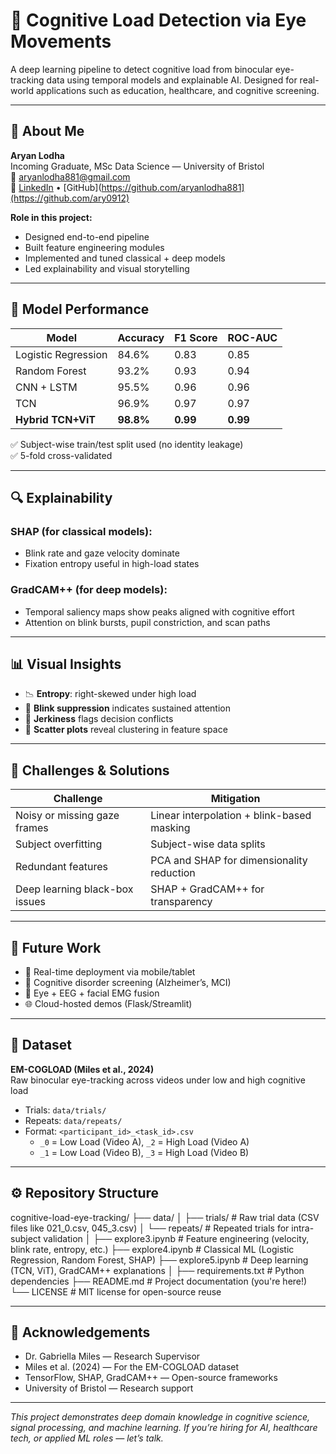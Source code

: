 # 📘 Cognitive Load Detection via Eye Movements

A deep learning pipeline to detect cognitive load from binocular eye-tracking data using temporal models and explainable AI. Designed for real-world applications such as education, healthcare, and cognitive screening.

---

## 👤 About Me

**Aryan Lodha**  
Incoming Graduate, MSc Data Science — University of Bristol  
📧 aryanlodha881@gmail.com  
🔗 [LinkedIn](https://www.linkedin.com/in/aryan-lodha-31b6361b8/) • [GitHub](https://github.com/aryanlodha881](https://github.com/ary0912)

**Role in this project:**
- Designed end-to-end pipeline
- Built feature engineering modules
- Implemented and tuned classical + deep models
- Led explainability and visual storytelling

---

## 🧪 Model Performance

| Model              | Accuracy | F1 Score | ROC-AUC |
|-------------------|----------|----------|---------|
| Logistic Regression | 84.6%   | 0.83     | 0.85    |
| Random Forest       | 93.2%   | 0.93     | 0.94    |
| CNN + LSTM          | 95.5%   | 0.96     | 0.96    |
| TCN                 | 96.9%   | 0.97     | 0.97    |
| **Hybrid TCN+ViT**  | **98.8%** | **0.99** | **0.99** |

✅ Subject-wise train/test split used (no identity leakage)  
✅ 5-fold cross-validated

---

## 🔍 Explainability

### SHAP (for classical models):
- Blink rate and gaze velocity dominate
- Fixation entropy useful in high-load states

### GradCAM++ (for deep models):
- Temporal saliency maps show peaks aligned with cognitive effort
- Attention on blink bursts, pupil constriction, and scan paths

---

## 📊 Visual Insights

- 📉 **Entropy**: right-skewed under high load
- 🔁 **Blink suppression** indicates sustained attention
- 🔭 **Jerkiness** flags decision conflicts
- 🔗 **Scatter plots** reveal clustering in feature space

---

## 🤯 Challenges & Solutions

| Challenge                        | Mitigation                                      |
|----------------------------------|--------------------------------------------------|
| Noisy or missing gaze frames     | Linear interpolation + blink-based masking       |
| Subject overfitting              | Subject-wise data splits                         |
| Redundant features               | PCA and SHAP for dimensionality reduction        |
| Deep learning black-box issues   | SHAP + GradCAM++ for transparency                |

---

## 🌱 Future Work

- 📱 Real-time deployment via mobile/tablet
- 🧬 Cognitive disorder screening (Alzheimer’s, MCI)
- 🎥 Eye + EEG + facial EMG fusion
- 🌐 Cloud-hosted demos (Flask/Streamlit)

---

## 🧠 Dataset

**EM-COGLOAD (Miles et al., 2024)**  
Raw binocular eye-tracking across videos under low and high cognitive load  
- Trials: `data/trials/`
- Repeats: `data/repeats/`  
- Format: `<participant_id>_<task_id>.csv`  
  - `_0` = Low Load (Video A), `_2` = High Load (Video A)  
  - `_1` = Low Load (Video B), `_3` = High Load (Video B)

---

## ⚙️ Repository Structure

cognitive-load-eye-tracking/
├── data/
│   ├── trials/              # Raw trial data (CSV files like 021_0.csv, 045_3.csv)
│   └── repeats/             # Repeated trials for intra-subject validation
│
├── explore3.ipynb           # Feature engineering (velocity, blink rate, entropy, etc.)
├── explore4.ipynb           # Classical ML (Logistic Regression, Random Forest, SHAP)
├── explore5.ipynb           # Deep learning (TCN, ViT), GradCAM++ explanations
│
├── requirements.txt         # Python dependencies
├── README.md                # Project documentation (you're here!)
└── LICENSE                  # MIT license for open-source reuse


---

## 📎 Acknowledgements

- Dr. Gabriella Miles — Research Supervisor  
- Miles et al. (2024) — For the EM-COGLOAD dataset  
- TensorFlow, SHAP, GradCAM++ — Open-source frameworks  
- University of Bristol — Research support
---

_This project demonstrates deep domain knowledge in cognitive science, signal processing, and machine learning. If you’re hiring for AI, healthcare tech, or applied ML roles — let’s talk._
